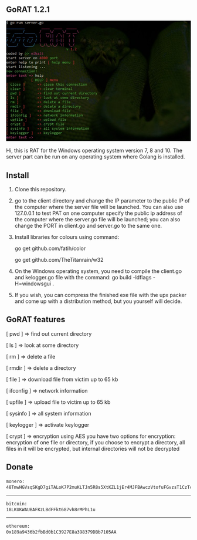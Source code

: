 ## GoRAT 1.2.1
![alt text](prew.jpg)

Hi, this is RAT for the Windows operating system version 7, 8 and 10. 
The server part can be run on any operating system where Golang is installed.

## Install
1. Clone this repository.
2. go to the client directory and change the IP parameter to the public IP of the computer where the server file will be launched.
You can also use 127.0.0.1 to test PAT on one computer specify the public ip address of the computer where the server.go file will be launched;
you can also change the PORT in client.go and server.go to the same one.
3. Install libraries for colours using command:

   go get github.com/fatih/color

   go get github.com/TheTitanrain/w32

 4. On the Windows operating system, you need to compile the client.go and kelogger.go file with the command: go build -ldflags -H=windowsgui .
 5. If you wish, you can compress the finished exe file with the upx packer and come up with a distribution method, but you yourself will decide.

## GoRAT features
[ pwd ]       => find out current directory

[ ls ]        => look at some directory

[ rm ]        => delete a file

[ rmdir ]     => delete a directory

[ file ]      => download file from victim up to 65 kb

[ ifconfig ]  => network information

[ upfile ]    => upload file to victim up to 65 kb

[ sysinfo ]   => all system information

[ keylogger ] => activate keylogger

[ crypt ]     => encryption using AES 
you have two options for encryption:
encryption of one file or directory, if you choose to encrypt a directory,
all files in it will be encrypted, but internal directories will not be decrypted

## Donate

    monero: 
    48TmwHGVsqSKgD7giTALoK7P2muKLTJn5R8s5XtKZL1jEr4MJFBAwczVtofuFGvzsT1CzTcFXotwZCDno1UsskqFFZe9wVC
***
    bitcoin:
    18LKUKWAUBAFKzLBdFFkt687vh8rMPhL1u
***
    ethereum:
    0x189a9436b2fbBd0b1C3927E8a398379DBb7105AA
